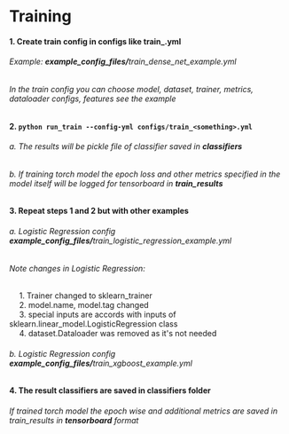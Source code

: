 # Training


#### 1. Create train config in **configs** like train_<something>.yml
###### Example: **example_config_files/**_train_dense_net_example.yml_
###### In the train config you can choose model, dataset, trainer, metrics, dataloader configs, features see the example

#### 2. `python run_train --config-yml configs/train_<something>.yml`
###### a. The results will be pickle file of classifier saved in **classifiers** <br />
###### b. If training torch model the epoch loss and other metrics specified in the model itself will be logged for tensorboard in **train_results**<br />

#### 3. Repeat steps 1 and 2 but with other examples
###### a. Logistic Regression config **example_config_files/**_train_logistic_regression_example.yml_
###### Note changes in Logistic Regression:
&emsp; 1. Trainer changed to sklearn_trainer <br />
&emsp; 2. model.name, model.tag changed <br />
&emsp; 3. special inputs are accords with inputs of sklearn.linear_model.LogisticRegression class<br />
&emsp; 4. dataset.Dataloader was removed as it's not needed<br />
###### b. Logistic Regression config **example_config_files/**_train_xgboost_example.yml_

#### 4. The result classifiers are saved in classifiers folder
###### If trained torch model the epoch wise and additional metrics are saved in train_results in **tensorboard** format






